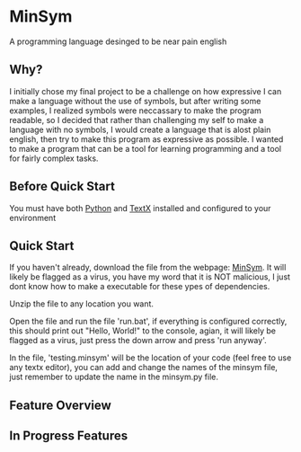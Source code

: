 # MinSym

A programming language desinged to be near pain english

## Why?

I initially chose my final project to be a challenge on how expressive I can make a language without the use of symbols, but after writing some examples, I realized symbols were neccassary to make the program readable, so I decided that rather than challenging my self to make a language with no symbols, I would create a language that is alost plain english, then try to make this program as expressive as possible. I wanted to make a program that can be a tool for learning programming and a tool for fairly complex tasks.

## Before Quick Start

You must have both [Python](https://www.python.org/) and [TextX](https://textx.github.io/textX/index.html) installed and configured to your environment

## Quick Start

If you haven't already, download the file from the webpage: [MinSym](https://romelaleman.github.io/minsym/). It will likely be flagged as a virus, you have my word that it is NOT malicious, I just dont know how to make a executable for these ypes of dependencies.

Unzip the file to any location you want.

Open the file and run the file 'run.bat', if everything is configured correctly, this should print out "Hello, World!" to the console, agian, it will likely be flagged as a virus, just press the down arrow and press 'run anyway'.

In the file, 'testing.minsym' will be the location of your code (feel free to use any textx editor), you can add and change the names of the minsym file, just remember to update the name in the minsym.py file.

## Feature Overview

## In Progress Features